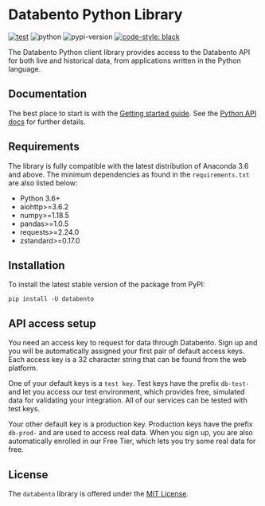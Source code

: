 # Databento Python Library #

[![test](https://github.com/databento/databento-python/actions/workflows/test.yml/badge.svg?branch=dev)](https://github.com/databento/databento-python/actions/workflows/test.yml)
![python](https://img.shields.io/badge/python-3.6+-blue.svg)
![pypi-version](https://img.shields.io/pypi/v/databento)
[![code-style: black](https://img.shields.io/badge/code%20style-black-000000.svg)](https://github.com/psf/black)

The Databento Python client library provides access to the Databento API for
both live and historical data, from applications written in the Python language.

## Documentation
The best place to start is with the [Getting started guide](https://docs.databento.com/getting-started?historical=python&live=python).
See the [Python API docs](https://docs.databento.com/reference-historical?historical=python&live=python) for further details.

## Requirements
The library is fully compatible with the latest distribution of Anaconda 3.6 and above.
The minimum dependencies as found in the `requirements.txt` are also listed below:
- Python 3.6+
- aiohttp>=3.6.2
- numpy>=1.18.5
- pandas>=1.0.5
- requests>=2.24.0
- zstandard>=0.17.0

## Installation
To install the latest stable version of the package from PyPI:

    pip install -U databento

## API access setup
You need an access key to request for data through Databento. Sign up and you
will be automatically assigned your first pair of default access keys. Each
access key is a 32 character string that can be found from the web platform.

One of your default keys is a `test key`. Test keys have the prefix `db-test-`
and let you access our test environment, which provides free, simulated data for
validating your integration. All of our services can be tested with test keys.

Your other default key is a production key. Production keys have the prefix
`db-prod-` and are used to access real data. When you sign up, you are also
automatically enrolled in our Free Tier, which lets you try some real data for
free.

## License
The `databento` library is offered under the [MIT License](https://mit-license.org/).
